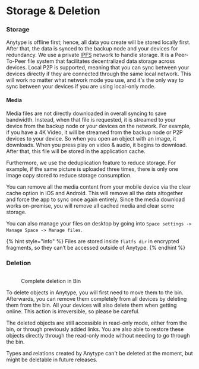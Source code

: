 # Storage & Deletion

### Storage <a href="#storage" id="storage"></a>

Anytype is offline first; hence, all data you create will be stored locally first. After that, the data is synced to the backup node and your devices for redundancy. We use a private [IPFS](https://docs.ipfs.tech/concepts/what-is-ipfs/) network to handle storage. It is a Peer-To-Peer file system that facilitates decentralized data storage across devices. Local P2P is supported, meaning that you can sync between your devices directly if they are connected through the same local network. This will work no matter what network mode you use, and it's the only way to sync between your devices if you are using local-only mode.

#### Media <a href="#media" id="media"></a>

Media files are not directly downloaded in overall syncing to save bandwidth. Instead, when that file is requested, it is streamed to your device from the backup node or your devices on the network. For example, if you have a 4K Video, it will be streamed from the backup node or P2P devices to your device. So when you open an object with an image, it downloads. When you press play on video & audio, it begins to download. After that, this file will be stored in the application cache.

Furthermore, we use the deduplication feature to reduce storage. For example, if the same picture is uploaded three times, there is only one image copy stored to reduce storage consumption.

You can remove all the media content from your mobile device via the clear cache option in iOS and Android. This will remove all the data altogether and force the app to sync once again entirely. Since the media download works on-premise, you will remove all cached media and clear some storage.

You can also manage your files on desktop by going into `Space settings -> Manage Space -> Manage files`.

{% hint style="info" %}
Files are stored inside `flatfs dir` in encrypted fragments, so they can’t be accessed outside of Anytype.
{% endhint %}

### Deletion <a href="#deletion" id="deletion"></a>

<figure><img src="https://files.gitbook.com/v0/b/gitbook-x-prod.appspot.com/o/spaces%2FJbcKxgThRdSa4vZyLbvH%2Fuploads%2Fgit-blob-dcb526128401892f1a4773091dbf735febb4a875%2FScreenshot%202021-11-02%20at%2016.25.23.png?alt=media" alt=""><figcaption><p>Complete deletion in Bin</p></figcaption></figure>

To delete objects in Anytype, you will first need to move them to the bin. Afterwards, you can remove them completely from all devices by deleting them from the bin. All your devices will also delete them when getting online. This action is irreversible, so please be careful.

The deleted objects are still accessible in read-only mode, either from the bin, or through previously added links. You are also able to restore these objects directly through the read-only mode without needing to go through the bin.

Types and relations created by Anytype can't be deleted at the moment, but might be deletable in future releases.
